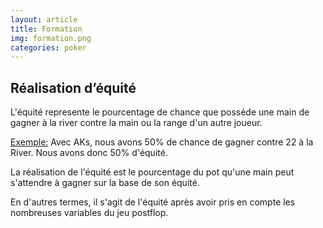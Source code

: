 ```yaml
---
layout: article
title: Formation
img: formation.png
categories: poker
---
```


<div class="body">
  <h2>Réalisation d’équité</h2>
  <p>
    <span>L'équité</span> represente le pourcentage de chance que posséde une main de gagner à la river contre la main ou la range d'un autre joueur.
  </p>
  <p><u>Exemple:</u> Avec AKs, nous avons 50% de chance de gagner contre 22 à la River. Nous avons donc 50% d'équité.</p>
  <p>
    <span>La réalisation de l'équité</span> est le pourcentage du pot qu'une main peut s'attendre à gagner sur la base de son équité.
  </p>
  <p>
    En d'autres termes, il s'agit de l'équité après avoir pris en compte les nombreuses variables du jeu postflop.
  </p>
</div>
